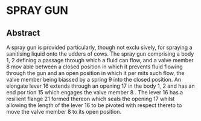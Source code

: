 # SPRAY GUN

## Abstract
A spray gun is provided particularly, though not exclu sively, for spraying a sanitising liquid onto the udders of cows. The spray gun comprising a body 1, 2 defining a passage through which a fluid can flow, and a valve member 8 mov able between a closed position in which it prevents fluid flowing through the gun and an open position in which it per mits such flow, the valve member being biassed by a spring 9 into the closed position. An elongate lever 16 extends through an opening 17 in the body 1, 2 and has an end por tion 15 which engages the valve member 8 . The lever 16 has a resilient flange 21 formed thereon which seals the opening 17 whilst allowing the length of the lever 16 to be pivoted with respect thereto to move the valve member 8 to its open position.